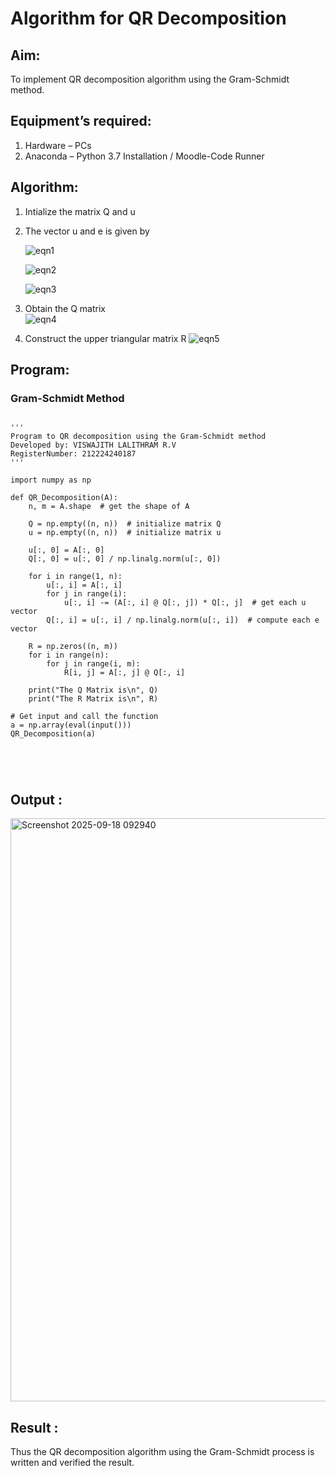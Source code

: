 # Algorithm for QR Decomposition
## Aim:
To implement QR decomposition algorithm using the Gram-Schmidt method.
## Equipment’s required:
1.	Hardware – PCs
2.	Anaconda – Python 3.7 Installation / Moodle-Code Runner
## Algorithm:
1.	Intialize the matrix Q and u
2.	The vector u and e is given by

    ![eqn1](./ex4.jpg)

    ![eqn2](./ex6.jpg)

    ![eqn3](./ex3.jpg)

3.	Obtain the Q matrix   
    ![eqn4](./ex1.jpg)
4.	Construct the upper triangular matrix R
    ![eqn5](./ex2.jpg)



## Program:
### Gram-Schmidt Method
```

''' 
Program to QR decomposition using the Gram-Schmidt method
Developed by: VISWAJITH LALITHRAM R.V
RegisterNumber: 212224240187
'''

import numpy as np

def QR_Decomposition(A):
    n, m = A.shape  # get the shape of A

    Q = np.empty((n, n))  # initialize matrix Q
    u = np.empty((n, n))  # initialize matrix u

    u[:, 0] = A[:, 0]
    Q[:, 0] = u[:, 0] / np.linalg.norm(u[:, 0])

    for i in range(1, n):
        u[:, i] = A[:, i]
        for j in range(i):
            u[:, i] -= (A[:, i] @ Q[:, j]) * Q[:, j]  # get each u vector
        Q[:, i] = u[:, i] / np.linalg.norm(u[:, i])  # compute each e vector

    R = np.zeros((n, m))
    for i in range(n):
        for j in range(i, m):
            R[i, j] = A[:, j] @ Q[:, i]

    print("The Q Matrix is\n", Q)
    print("The R Matrix is\n", R)

# Get input and call the function
a = np.array(eval(input()))
QR_Decomposition(a)





```

## Output :



<img width="870" height="933" alt="Screenshot 2025-09-18 092940" src="https://github.com/user-attachments/assets/e0835bd0-0dea-4d69-ba37-47cc553c740e" />




## Result :
Thus the QR decomposition algorithm using the Gram-Schmidt process is written and verified the result.
